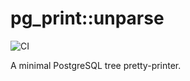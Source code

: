 # pg_print::unparse

![CI](https://github.com/cvng/pg_print/actions/workflows/ci.yml/badge.svg?branch=main)

A minimal PostgreSQL tree pretty-printer.
